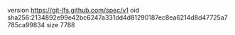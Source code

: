 version https://git-lfs.github.com/spec/v1
oid sha256:2134892e99e42bc6247a331dd4d81290187ec8ea6214d8d47725a7785ca99834
size 7788
